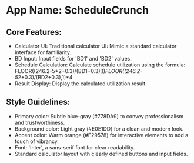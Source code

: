 # **App Name**: ScheduleCrunch

## Core Features:

- Calculator UI: Traditional calculator UI: Mimic a standard calculator interface for familiarity.
- BD Input: Input fields for 'BD1' and 'BD2' values.
- Schedule Calculation: Calculate schedule utilization using the formula: FLOOR((246.2-5*2+0.3)/(BD1+0.3),1)*FLOOR((246.2-5*2+0.3)/(BD2+0.3),1)*4
- Result Display: Display the calculated utilization result.

## Style Guidelines:

- Primary color: Subtle blue-gray (#778DA9) to convey professionalism and trustworthiness.
- Background color: Light gray (#E0E1DD) for a clean and modern look.
- Accent color: Warm orange (#E29578) for interactive elements to add a touch of vibrancy.
- Font: 'Inter', a sans-serif font for clear readability.
- Standard calculator layout with clearly defined buttons and input fields.